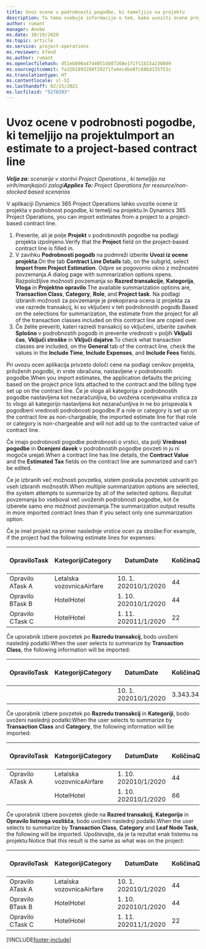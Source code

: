 ```yaml
---
title: Uvoz ocene v podrobnosti pogodbe, ki temeljijo na projektu
description: Ta tema vsebuje informacije o tem, kako uvoziti ocene projekta v podrobnosti pogodbe.
author: rumant
manager: Annbe
ms.date: 10/19/2020
ms.topic: article
ms.service: project-operations
ms.reviewer: kfend
ms.author: rumant
ms.openlocfilehash: d51eb890a4744051ddd7268e1f1f11b15a23b609
ms.sourcegitcommit: fa32b1893286f20271fa4ec4be8fc68bd135f53c
ms.translationtype: HT
ms.contentlocale: sl-SI
ms.lasthandoff: 02/15/2021
ms.locfileid: "5278393"
---
```

# <a name="import-an-estimate-to-a-project-based-contract-line"></a><span data-ttu-id="0889a-103">Uvoz ocene v podrobnosti pogodbe, ki temeljijo na projektu</span><span class="sxs-lookup"><span data-stu-id="0889a-103">Import an estimate to a project-based contract line</span></span>

<span data-ttu-id="0889a-104">_**Velja za:** scenarije v storitvi Project Operations , ki temeljijo na virih/manjkajoči zalogi_</span><span class="sxs-lookup"><span data-stu-id="0889a-104">_**Applies To:** Project Operations for resource/non-stocked based scenarios_</span></span>

<span data-ttu-id="0889a-105">V aplikaciji Dynamics 365 Project Operations lahko uvozite ocene iz projekta v podrobnost pogodbe, ki temelji na projektu.</span><span class="sxs-lookup"><span data-stu-id="0889a-105">In Dynamics 365 Project Operations, you can import estimates from a project to a project-based contract line.</span></span>

1. <span data-ttu-id="0889a-106">Preverite, ali je polje **Projekt** v podrobnostih pogodbe na podlagi projekta izpolnjeno.</span><span class="sxs-lookup"><span data-stu-id="0889a-106">Verify that the **Project** field on the project-based contract line is filled in.</span></span>
2. <span data-ttu-id="0889a-107">V zavihku **Podrobnosti pogodb** na podmreži izberite **Uvozi iz ocene projekta**.</span><span class="sxs-lookup"><span data-stu-id="0889a-107">On the tab **Contract Line Details** tab, on the subgrid, select **Import from Project Estimation**.</span></span> <span data-ttu-id="0889a-108">Odpre se pogovorno okno z možnostmi povzemanja.</span><span class="sxs-lookup"><span data-stu-id="0889a-108">A dialog page with summarization options opens.</span></span> <span data-ttu-id="0889a-109">Razpoložljive možnosti povzemanja so **Razred transakcije**, **Kategorija**, **Vloga** in **Projektno opravilo**.</span><span class="sxs-lookup"><span data-stu-id="0889a-109">The available summarization options are, **Transaction Class**, **Category**, **Role**, and **Project task**.</span></span> <span data-ttu-id="0889a-110">Na podlagi izbranih možnosti za povzemanje je prekopirana ocena iz projekta za vse razrede transakcij, ki so vključeni v teh podrobnostih pogodb.</span><span class="sxs-lookup"><span data-stu-id="0889a-110">Based on the selections for summarization, the estimate from the project for all of the transaction classes included on this contract line are copied over.</span></span> 
3. <span data-ttu-id="0889a-111">Če želite preveriti, kateri razredi transakcij so vključeni, izberite zavihek **Splošno** v podrobnostih pogodb in preverite vrednosti v poljih **Vključi čas**, **Vključi stroške** in **Vključi dajatve**.</span><span class="sxs-lookup"><span data-stu-id="0889a-111">To check what transaction classes are included, on the **General** tab of the contract line, check the values in the **Include Time**, **Include Expenses**, and **Include Fees** fields.</span></span>

<span data-ttu-id="0889a-112">Pri uvozu ocen aplikacija privzeto določi cene na podlagi cenikov projekta, priloženih pogodbi, in vrste obračuna, nastavljene v podrobnostih pogodbe.</span><span class="sxs-lookup"><span data-stu-id="0889a-112">When you import estimates, the application defaults the pricing based on the project price lists attached to the contract and the billing type set up on the contract line.</span></span> <span data-ttu-id="0889a-113">Če je vloga ali kategorija v podrobnostih pogodbe nastavljena kot nezaračunljiva, bo uvožena ocenjevalna vrstica za to vlogo ali kategorijo nastavljena kot nezaračunljiva in ne bo prispevala k pogodbeni vrednosti podrobnosti pogodbe.</span><span class="sxs-lookup"><span data-stu-id="0889a-113">If a role or category is set up on the contract line as non-chargeable, the imported estimate line for that role or category is non-chargeable and will not add up to the contracted value of contract line.</span></span>

<span data-ttu-id="0889a-114">Če imajo podrobnosti pogodbe podrobnosti o vrstici, sta polji **Vrednost pogodbe** in **Ocenjeni davek** v podrobnostih pogodbe povzeti in ju ni mogoče urejati.</span><span class="sxs-lookup"><span data-stu-id="0889a-114">When a contract line has line details, the **Contract Value** and the **Estimated Tax** fields on the contract line are summarized and can't be edited.</span></span>

<span data-ttu-id="0889a-115">Če je izbranih več možnosti povzetka, sistem poskuša povzetek ustvariti po vseh izbranih možnostih.</span><span class="sxs-lookup"><span data-stu-id="0889a-115">When multiple summarization options are selected, the system attempts to summarize by all of the selected options.</span></span> <span data-ttu-id="0889a-116">Rezultat povzemanja bo vseboval več uvoženih podrobnosti pogodbe, kot če izberete samo eno možnost povzemanja.</span><span class="sxs-lookup"><span data-stu-id="0889a-116">The summarization output results in more imported contract lines than if you select only one summarization option.</span></span>

<span data-ttu-id="0889a-117">Če je imel projekt na primer naslednje vrstice ocen za stroške:</span><span class="sxs-lookup"><span data-stu-id="0889a-117">For example, if the project had the following estimate lines for expenses:</span></span>

| <span data-ttu-id="0889a-118">Opravilo</span><span class="sxs-lookup"><span data-stu-id="0889a-118">Task</span></span> | <span data-ttu-id="0889a-119">Kategoriji</span><span class="sxs-lookup"><span data-stu-id="0889a-119">Category</span></span> | <span data-ttu-id="0889a-120">Datum</span><span class="sxs-lookup"><span data-stu-id="0889a-120">Date</span></span> | <span data-ttu-id="0889a-121">Količina</span><span class="sxs-lookup"><span data-stu-id="0889a-121">Quantity</span></span> | <span data-ttu-id="0889a-122">Cena enote</span><span class="sxs-lookup"><span data-stu-id="0889a-122">Unit price</span></span> | <span data-ttu-id="0889a-123">Znesek</span><span class="sxs-lookup"><span data-stu-id="0889a-123">Amount</span></span> |
| --- | --- | --- | --- | --- | --- |
| <span data-ttu-id="0889a-124">Opravilo A</span><span class="sxs-lookup"><span data-stu-id="0889a-124">Task A</span></span> | <span data-ttu-id="0889a-125">Letalska vozovnica</span><span class="sxs-lookup"><span data-stu-id="0889a-125">Airfare</span></span> | <span data-ttu-id="0889a-126">10. 1. 2020</span><span class="sxs-lookup"><span data-stu-id="0889a-126">10/1/2020</span></span> | <span data-ttu-id="0889a-127">4</span><span class="sxs-lookup"><span data-stu-id="0889a-127">4</span></span> | <span data-ttu-id="0889a-128">400</span><span class="sxs-lookup"><span data-stu-id="0889a-128">400</span></span> | <span data-ttu-id="0889a-129">1600</span><span class="sxs-lookup"><span data-stu-id="0889a-129">1600</span></span> |
| <span data-ttu-id="0889a-130">Opravilo B</span><span class="sxs-lookup"><span data-stu-id="0889a-130">Task B</span></span> | <span data-ttu-id="0889a-131">Hotel</span><span class="sxs-lookup"><span data-stu-id="0889a-131">Hotel</span></span> | <span data-ttu-id="0889a-132">1. 10. 2020</span><span class="sxs-lookup"><span data-stu-id="0889a-132">10/1/2020</span></span> | <span data-ttu-id="0889a-133">4</span><span class="sxs-lookup"><span data-stu-id="0889a-133">4</span></span> | <span data-ttu-id="0889a-134">200</span><span class="sxs-lookup"><span data-stu-id="0889a-134">200</span></span> | <span data-ttu-id="0889a-135">800</span><span class="sxs-lookup"><span data-stu-id="0889a-135">800</span></span> |
| <span data-ttu-id="0889a-136">Opravilo C</span><span class="sxs-lookup"><span data-stu-id="0889a-136">Task C</span></span> | <span data-ttu-id="0889a-137">Hotel</span><span class="sxs-lookup"><span data-stu-id="0889a-137">Hotel</span></span> | <span data-ttu-id="0889a-138">1. 11. 2020</span><span class="sxs-lookup"><span data-stu-id="0889a-138">11/1/2020</span></span> | <span data-ttu-id="0889a-139">2</span><span class="sxs-lookup"><span data-stu-id="0889a-139">2</span></span> | <span data-ttu-id="0889a-140">200</span><span class="sxs-lookup"><span data-stu-id="0889a-140">200</span></span> | <span data-ttu-id="0889a-141">400</span><span class="sxs-lookup"><span data-stu-id="0889a-141">400</span></span> |

<span data-ttu-id="0889a-142">Če uporabnik izbere povzetek po **Razredu transakcij**, bodo uvoženi naslednji podatki:</span><span class="sxs-lookup"><span data-stu-id="0889a-142">When the user selects to summarize by **Transaction Class**, the following information will be imported:</span></span>

| <span data-ttu-id="0889a-143">Opravilo</span><span class="sxs-lookup"><span data-stu-id="0889a-143">Task</span></span> | <span data-ttu-id="0889a-144">Kategoriji</span><span class="sxs-lookup"><span data-stu-id="0889a-144">Category</span></span> | <span data-ttu-id="0889a-145">Datum</span><span class="sxs-lookup"><span data-stu-id="0889a-145">Date</span></span> | <span data-ttu-id="0889a-146">Količina</span><span class="sxs-lookup"><span data-stu-id="0889a-146">Quantity</span></span> | <span data-ttu-id="0889a-147">Cena enote</span><span class="sxs-lookup"><span data-stu-id="0889a-147">Unit price</span></span> | <span data-ttu-id="0889a-148">Znesek</span><span class="sxs-lookup"><span data-stu-id="0889a-148">Amount</span></span> |
| --- | --- | --- | --- | --- | --- |
| &nbsp;  | &nbsp;  | <span data-ttu-id="0889a-149">10. 1. 2020</span><span class="sxs-lookup"><span data-stu-id="0889a-149">10/1/2020</span></span> | <span data-ttu-id="0889a-150">3.34</span><span class="sxs-lookup"><span data-stu-id="0889a-150">3.34</span></span> | <span data-ttu-id="0889a-151">840</span><span class="sxs-lookup"><span data-stu-id="0889a-151">840</span></span> | <span data-ttu-id="0889a-152">2800</span><span class="sxs-lookup"><span data-stu-id="0889a-152">2800</span></span> |

<span data-ttu-id="0889a-153">Če uporabnik izbere povzetek po **Razredu transakcij** in **Kategoriji**, bodo uvoženi naslednji podatki:</span><span class="sxs-lookup"><span data-stu-id="0889a-153">When the user selects to summarize by **Transaction Class** and **Category**, the following information will be imported:</span></span>

| <span data-ttu-id="0889a-154">Opravilo</span><span class="sxs-lookup"><span data-stu-id="0889a-154">Task</span></span> | <span data-ttu-id="0889a-155">Kategoriji</span><span class="sxs-lookup"><span data-stu-id="0889a-155">Category</span></span> | <span data-ttu-id="0889a-156">Datum</span><span class="sxs-lookup"><span data-stu-id="0889a-156">Date</span></span> | <span data-ttu-id="0889a-157">Količina</span><span class="sxs-lookup"><span data-stu-id="0889a-157">Quantity</span></span> | <span data-ttu-id="0889a-158">Cena enote</span><span class="sxs-lookup"><span data-stu-id="0889a-158">Unit price</span></span> | <span data-ttu-id="0889a-159">Znesek</span><span class="sxs-lookup"><span data-stu-id="0889a-159">Amount</span></span> |
| --- | --- | --- | --- | --- | --- |
| <span data-ttu-id="0889a-160">Opravilo A</span><span class="sxs-lookup"><span data-stu-id="0889a-160">Task A</span></span> | <span data-ttu-id="0889a-161">Letalska vozovnica</span><span class="sxs-lookup"><span data-stu-id="0889a-161">Airfare</span></span> | <span data-ttu-id="0889a-162">1. 10. 2020</span><span class="sxs-lookup"><span data-stu-id="0889a-162">10/1/2020</span></span> | <span data-ttu-id="0889a-163">4</span><span class="sxs-lookup"><span data-stu-id="0889a-163">4</span></span> | <span data-ttu-id="0889a-164">400</span><span class="sxs-lookup"><span data-stu-id="0889a-164">400</span></span> | <span data-ttu-id="0889a-165">1600</span><span class="sxs-lookup"><span data-stu-id="0889a-165">1600</span></span> |
| &nbsp;  | <span data-ttu-id="0889a-166">Hotel</span><span class="sxs-lookup"><span data-stu-id="0889a-166">Hotel</span></span> | <span data-ttu-id="0889a-167">1. 10. 2020</span><span class="sxs-lookup"><span data-stu-id="0889a-167">10/1/2020</span></span> | <span data-ttu-id="0889a-168">6</span><span class="sxs-lookup"><span data-stu-id="0889a-168">6</span></span> | <span data-ttu-id="0889a-169">200</span><span class="sxs-lookup"><span data-stu-id="0889a-169">200</span></span> | <span data-ttu-id="0889a-170">1200</span><span class="sxs-lookup"><span data-stu-id="0889a-170">1200</span></span> |

<span data-ttu-id="0889a-171">Če uporabnik izbere povzetek glede na **Razred transakcij**, **Kategorijo** in **Opravilo listnega vozlišča**, bodo uvoženi naslednji podatki.</span><span class="sxs-lookup"><span data-stu-id="0889a-171">When the user selects to summarize by **Transaction Class**, **Category** and **Leaf Node Task**, the following will be imported.</span></span> <span data-ttu-id="0889a-172">Upoštevajte, da je ta rezultat enak tistemu na projektu:</span><span class="sxs-lookup"><span data-stu-id="0889a-172">Notice that this result is the same as what was on the project:</span></span>

| <span data-ttu-id="0889a-173">Opravilo</span><span class="sxs-lookup"><span data-stu-id="0889a-173">Task</span></span> | <span data-ttu-id="0889a-174">Kategoriji</span><span class="sxs-lookup"><span data-stu-id="0889a-174">Category</span></span> | <span data-ttu-id="0889a-175">Datum</span><span class="sxs-lookup"><span data-stu-id="0889a-175">Date</span></span> | <span data-ttu-id="0889a-176">Količina</span><span class="sxs-lookup"><span data-stu-id="0889a-176">Quantity</span></span> | <span data-ttu-id="0889a-177">Cena enote</span><span class="sxs-lookup"><span data-stu-id="0889a-177">Unit price</span></span> | <span data-ttu-id="0889a-178">Znesek</span><span class="sxs-lookup"><span data-stu-id="0889a-178">Amount</span></span> |
| --- | --- | --- | --- | --- | --- |
| <span data-ttu-id="0889a-179">Opravilo A</span><span class="sxs-lookup"><span data-stu-id="0889a-179">Task A</span></span> | <span data-ttu-id="0889a-180">Letalska vozovnica</span><span class="sxs-lookup"><span data-stu-id="0889a-180">Airfare</span></span> | <span data-ttu-id="0889a-181">10. 1. 2020</span><span class="sxs-lookup"><span data-stu-id="0889a-181">10/1/2020</span></span> | <span data-ttu-id="0889a-182">4</span><span class="sxs-lookup"><span data-stu-id="0889a-182">4</span></span> | <span data-ttu-id="0889a-183">400</span><span class="sxs-lookup"><span data-stu-id="0889a-183">400</span></span> | <span data-ttu-id="0889a-184">1600</span><span class="sxs-lookup"><span data-stu-id="0889a-184">1600</span></span> |
| <span data-ttu-id="0889a-185">Opravilo B</span><span class="sxs-lookup"><span data-stu-id="0889a-185">Task B</span></span> | <span data-ttu-id="0889a-186">Hotel</span><span class="sxs-lookup"><span data-stu-id="0889a-186">Hotel</span></span> | <span data-ttu-id="0889a-187">1. 10. 2020</span><span class="sxs-lookup"><span data-stu-id="0889a-187">10/1/2020</span></span> | <span data-ttu-id="0889a-188">4</span><span class="sxs-lookup"><span data-stu-id="0889a-188">4</span></span> | <span data-ttu-id="0889a-189">200</span><span class="sxs-lookup"><span data-stu-id="0889a-189">200</span></span> | <span data-ttu-id="0889a-190">800</span><span class="sxs-lookup"><span data-stu-id="0889a-190">800</span></span> |
| <span data-ttu-id="0889a-191">Opravilo C</span><span class="sxs-lookup"><span data-stu-id="0889a-191">Task C</span></span> | <span data-ttu-id="0889a-192">Hotel</span><span class="sxs-lookup"><span data-stu-id="0889a-192">Hotel</span></span> | <span data-ttu-id="0889a-193">1. 11. 2020</span><span class="sxs-lookup"><span data-stu-id="0889a-193">11/1/2020</span></span> | <span data-ttu-id="0889a-194">2</span><span class="sxs-lookup"><span data-stu-id="0889a-194">2</span></span> | <span data-ttu-id="0889a-195">200</span><span class="sxs-lookup"><span data-stu-id="0889a-195">200</span></span> | <span data-ttu-id="0889a-196">400</span><span class="sxs-lookup"><span data-stu-id="0889a-196">400</span></span> |


[!INCLUDE[footer-include](../includes/footer-banner.md)]